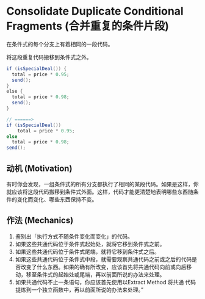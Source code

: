 # Consolidate Duplicate Conditional Fragments (合并重复的条件片段)

在条件式的每个分支上有着相同的一段代码。

将这段重复代码搬移到条件式之外。

```java
if (isSpecialDeal()) {
  total = price * 0.95;
  send();
}
else {
  total = price * 0.98;
  send();
}

// ======>
if (isSpecialDeal())
    total = price * 0.95;
else
  total = price * 0.98;
send();
```

## 动机 (Motivation)

有时你会发现，一组条件式的所有分支都执行了相同的某段代码。如果是这样，你就应该将这段代码搬移到条件式外面。这样，代码才能更清楚地表明哪些东西随条件的变化而变化、哪些东西保持不变。

## 作法 (Mechanics)

1. 鉴别出「执行方式不随条件变化而变化」的代码。
2. 如果这些共通代码位于条件式起始处，就将它移到条件式之前。
3. 如果这些共通代码位于条件式尾端，就将它移到条件式之后。
4. 如果这些共通代码位于条件式中段，就需要观察共通代码之前或之后的代码是否改变了什么东西。如果的确有所改变，应该首先将共通代码向前或向后移动，移至条件式的起始处或尾端，再以前面所说的办法来处理。
5. 如果共通代码不止一条语句，你应该首先使用以Extract Method 将共通 代码提炼到一个独立函数中，再以前面所说的办法来处理。”

